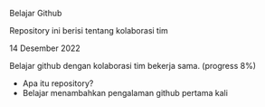 Belajar Github

Repository ini berisi tentang kolaborasi tim

14 Desember 2022

Belajar github dengan kolaborasi tim bekerja sama. (progress 8%)
* Apa itu repository?
* Belajar menambahkan pengalaman github pertama kali
